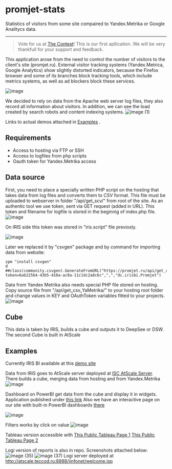 # promjet-stats
Statistics of visitors from some site compaired to Yandex.Metrika or Google Analitycs data.
____

> Vote for us at [The Contest](https://openexchange.intersystems.com/contest/17)!
> This is our first apllication.
> We will be very thankfull for your support and feedback.

This application arose from the need to control the number of visitors to the client's site (promjet.ru).
External visitor tracking systems (Yandex.Metrica, Google Analytics) show slightly distorted indicators, because the Firefox browser and some of its branches block tracking tools, which include metrics systems, as well as ad blockers block these services.

![image](https://user-images.githubusercontent.com/41373877/132135881-17171c41-dd15-4f50-9b3b-286e45d735df.png)

We decided to rely on data from the Apache web server log files, they also record all information about visitors.
In addition, we can see the load created by search robots and content indexing systems.
![image (1)](https://user-images.githubusercontent.com/41373877/132135944-fa79a1fe-e206-4d62-aa7b-a79ffcbb60f9.png)

Links to actual demos attached in [Examples](https://github.com/jakcpto/promjet-stats/blob/main/README.md#examples) .

## Requirements
- Access to hosting via FTP or SSH
- Access to logfiles from php scripts
- Oauth token for Yandex.Metrika access

## Data source

First, you need to place a specially written PHP script on the hosting that takes data from log files and converts them to CSV format.
This file must be uploaded to webserver in folder "/api/get_scv/" from root of the site.
As an authentic tool we use token, sent via GET request (added in URL).
This token and filename for logfile is stored in the beginnig of index.php file.
![image](https://user-images.githubusercontent.com/41373877/132136017-961a5873-cd75-4582-a409-911a31aa6f6d.png)

On IRIS side this token was stored in "iris.script" file previosly.

![image](https://user-images.githubusercontent.com/41373877/132136082-10349bb3-a154-4f02-a4c5-047527928f69.png)

Later we replaced it by "csvgen" package and by command for importing data from website:
```
zpm "install csvgen"
d ##class(community.csvgen).GenerateFromURL("https://promjet.ru/api/get_csv/?token=6ab225b4-43b5-410a-ac9a-11c1dc2a8c6c",",","dc.irisbi.Promjet")
```

Data from Yandex Metrika also needs special PHP file stored on hosting.
Copy source file from "/api/get_csv_YaMetrika/" to your hosting root folder and change values in KEY and OAuthToken variables fitted to your projects.
![image](https://user-images.githubusercontent.com/41373877/132722950-14a60ecf-b3df-413b-aa02-6937e8fe4761.png)

## Cube
This data is taken by IRIS, builds a cube and outputs it to DeepSee or DSW.
The second Cube is built in AtScale

## Examples
Currently IRIS BI available at this [demo site](http://atscale.teccod.ru:32792/dsw/index.html#/IRISAPP/Dashboard/)

Data from IRIS goes to AtScale server deployed at [ISC AtScale Server](http://isc.atscale.com:10500/org/default/project/0c0248ba-95ac-4ded-6126-d6c29259c65a).
There builds a cube, merging data from hosting and from Yandex.Metrika
![image](https://user-images.githubusercontent.com/41373877/132881969-5ce1da32-b434-4fd8-9939-b8d539d19172.png)

Dashboard on PowerBI get data from the cube and display it in widgets. 
Application published under [this link](https://app.powerbi.com/view?r=eyJrIjoiNzAxYTQ1NDAtNDY1ZC00ZTU2LWI3NDgtNjI5ZWZlMjc4NjU0IiwidCI6ImMwNDU1OGJhLWJiMzgtNDQzMC1iMDhkLThlMTYxMmQzY2NkOCIsImMiOjl9)
Also we have an interactive page on our site with built-in PowerBI dashboards [there](https://teccod.ru/atscale-powerbi)

![image](https://user-images.githubusercontent.com/41373877/132721077-9724703e-409e-4d70-8aa9-33dcdc1c468c.png)

Filters works by click on value
![image](https://user-images.githubusercontent.com/41373877/132721391-d1e94a64-f524-4ccc-8354-8a06773735b1.png)

Tableau version accessible with 
[This Public Tableau Page 1](https://public.tableau.com/app/profile/vladislav4262/viz/Book2_16312770743230/Overview)
[This Public Tableau Page 2](https://public.tableau.com/app/profile/vladislav4262/viz/Book2_16312770743230/YandexMetrika)

Logi version of reports is also in repo.
Screenshots attached below:
![image (35)](https://user-images.githubusercontent.com/41373877/133738437-0cc8e5dc-1ea6-4491-8dbd-b1c7e9cbee6c.png)
![image (37)](https://user-images.githubusercontent.com/41373877/133738475-bb4f8d1c-03ba-4811-9e27-6ed5ed881a75.png)
Logi server deployed at http://atscale.teccod.ru:8888/jinfonet/welcome.jsp
